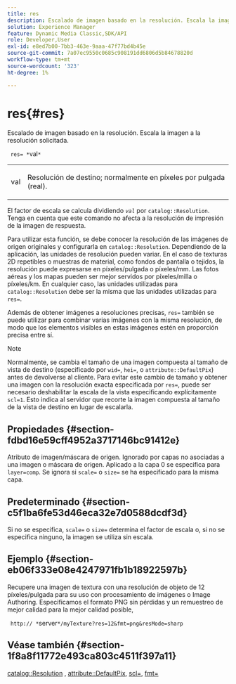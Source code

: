 ```yaml
---
title: res
description: Escalado de imagen basado en la resolución. Escala la imagen a la resolución solicitada.
solution: Experience Manager
feature: Dynamic Media Classic,SDK/API
role: Developer,User
exl-id: e8ed7b00-7bb3-463e-9aaa-47f77bd4b45e
source-git-commit: 7a07ec9550c0685c908191dd6806d5b84678820d
workflow-type: tm+mt
source-wordcount: '323'
ht-degree: 1%

---
```


# res{#res}

Escalado de imagen basado en la resolución. Escala la imagen a la resolución solicitada.

` res= *`val`*`

<table id="simpletable_E69F3709266749C4A165C90FF18FF5AA"> 
 <tr class="strow"> 
  <td class="stentry"> <p> <span class="varname"> val </span> </p> </td> 
  <td class="stentry"> <p>Resolución de destino; normalmente en píxeles por pulgada (real). </p> </td> 
 </tr> 
</table>

El factor de escala se calcula dividiendo *`val`* por `catalog::Resolution`. Tenga en cuenta que este comando no afecta a la resolución de impresión de la imagen de respuesta.

Para utilizar esta función, se debe conocer la resolución de las imágenes de origen originales y configurarla en `catalog::Resolution`. Dependiendo de la aplicación, las unidades de resolución pueden variar. En el caso de texturas 2D repetibles o muestras de material, como fondos de pantalla o tejidos, la resolución puede expresarse en píxeles/pulgada o píxeles/mm. Las fotos aéreas y los mapas pueden ser mejor servidos por píxeles/milla o píxeles/km. En cualquier caso, las unidades utilizadas para `catalog::Resolution` debe ser la misma que las unidades utilizadas para `res=`.

Además de obtener imágenes a resoluciones precisas, `res=` también se puede utilizar para combinar varias imágenes con la misma resolución, de modo que los elementos visibles en estas imágenes estén en proporción precisa entre sí.

>[!NOTE]
>
>Normalmente, se cambia el tamaño de una imagen compuesta al tamaño de vista de destino (especificado por `wid=`, `hei=`, o `attribute::DefaultPix`) antes de devolverse al cliente. Para evitar este cambio de tamaño y obtener una imagen con la resolución exacta especificada por `res=`, puede ser necesario deshabilitar la escala de la vista especificando explícitamente `scl=1`. Esto indica al servidor que recorte la imagen compuesta al tamaño de la vista de destino en lugar de escalarla.

## Propiedades {#section-fdbd16e59cff4952a3717146bc91412e}

Atributo de imagen/máscara de origen. Ignorado por capas no asociadas a una imagen o máscara de origen. Aplicado a la capa 0 se especifica para `layer=comp`. Se ignora si `scale=` o `size=` se ha especificado para la misma capa.

## Predeterminado {#section-c5f1ba6fe53d46eca32e7d0588dcdf3d}

Si no se especifica, `scale=` o `size=` determina el factor de escala o, si no se especifica ninguno, la imagen se utiliza sin escala.

## Ejemplo {#section-eb06f333e08e4247971fb1b18922597b}

Recupere una imagen de textura con una resolución de objeto de 12 píxeles/pulgada para su uso con procesamiento de imágenes o Image Authoring. Especificamos el formato PNG sin pérdidas y un remuestreo de mejor calidad para la mejor calidad posible,

` http:// *`server`*/myTexture?res=12&fmt=png&resMode=sharp`

## Véase también {#section-1f8a8f11772e493ca803c4511f397a11}

[catalog::Resolution](../../../../../is-api/image-catalog/image-serving-api-ref/c-image-catalog-reference/c-image-svg-data-reference/c-image-data-reference/r-resolution-cat.md#reference-de489f5f36b64bd0831749546f8728e1) , [attribute::DefaultPix](../../../../../is-api/image-catalog/image-serving-api-ref/c-image-catalog-reference/c-attributes-reference/r-defaultpix.md#reference-996b2c22b30f4fd9b970c84063306df1), [scl=](../../../../../is-api/http-ref/image-serving-api-ref/c-http-protocol-reference/c-command-reference/r-scl.md#reference-b2a74e493d0d407e98fe350551ba3fcc), [fmt=](../../../../../is-api/http-ref/image-serving-api-ref/c-http-protocol-reference/c-command-reference/r-is-http-fmt.md#reference-cdf10043423b45ba9fe15157fb3ae37a)
